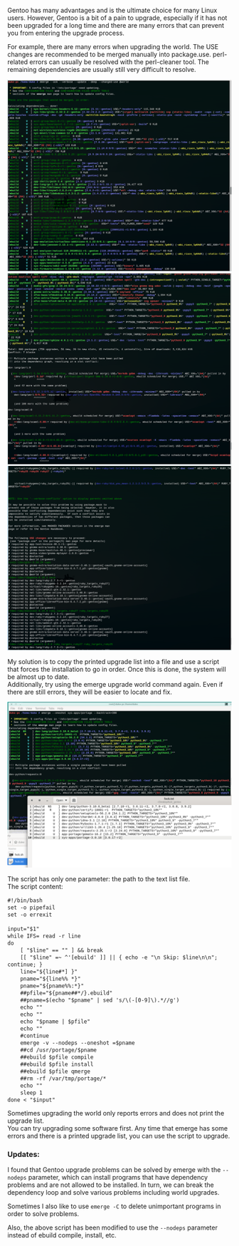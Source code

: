 Gentoo has many advantages and is the ultimate choice for many Linux users.
However, Gentoo is a bit of a pain to upgrade,
especially if it has not been upgraded for a long time and there are many errors that can prevent you from entering the upgrade process.

For example, there are many errors when upgrading the world. The USE changes are recommended to be merged manually into package.use.
perl-related errors can usually be resolved with the perl-cleaner tool.
The remaining dependencies are usually still very difficult to resolve.

<img src="world1.png" style="max-width:100%">

<img src="world2.png" style="max-width:100%">

<img src="world3.png" style="max-width:100%">


My solution is to copy the printed upgrade list into a file and use a script that forces the installation to go in order.
Once this is done, the system will be almost up to date.  
Additionally, try using the emerge upgrade world command again. Even if there are still errors, they will be easier to locate and fix.

<img src="copy-list.png" style="max-width:100%">

The script has only one parameter: the path to the text list file.  
The script content:
```
#!/bin/bash
set -o pipefail
set -o errexit

input="$1"
while IFS= read -r line
do
    [ "$line" == "" ] && break
    [[ "$line" =~ ^'[ebuild' ]] || { echo -e "\n Skip: $line\n\n"; continue; }
    line="${line#*] }"
    pname="${line%% *}"
    pname="${pname%%:*}"
    ##pfile="${pname##*/}.ebuild"
    ##pname=$(echo "$pname" | sed 's/\(-[0-9]\).*//g')
    echo ""
    echo ""
    echo "$pname | $pfile"
    echo ""
    #continue
    emerge -v --nodeps --oneshot =$pname
    ##cd /usr/portage/$pname
    ##ebuild $pfile compile
    ##ebuild $pfile install
    ##ebuild $pfile qmerge
    ##rm -rf /var/tmp/portage/*
    echo ""
    sleep 1
done < "$input"
```

Sometimes upgrading the world only reports errors and does not print the upgrade list.  
You can try upgrading some software first. Any time that emerge has some errors and there is a printed upgrade list, you can use the script to upgrade.


### Updates:

I found that Gentoo upgrade problems can be solved by emerge with the `--nodeps` parameter, which can install programs that have dependency problems and are not allowed to be installed. In turn, we can break the dependency loop and solve various problems including world upgrades.

Sometimes I also like to use `emerge -C` to delete unimportant programs in order to solve problems.

Also, the above script has been modified to use the `--nodeps` parameter instead of ebuild compile, install, etc.



